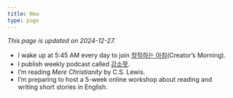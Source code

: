 ```yaml
---
title: Now
type: page
---
```


<style>
    time {
        display: none;
    }
    footer {
        display: none;
    }
    nav.post-navigation {
        display: none;
    }
</style>

*This page is updated on 2024-12-27.*

- I wake up at 5:45 AM every day to join [창작하는 아침][1](Creator’s Morning).
- I publish weekly podcast called [강소팟][2].
- I’m reading *Mere Christianity* by C.S. Lewis.
- I’m preparing to host a 5-week online workshop about reading and writing short stories in English.

[1]:	https://jagunbae.com/creators-morning-14/
[2]:	https://podcast.jagunbae.com